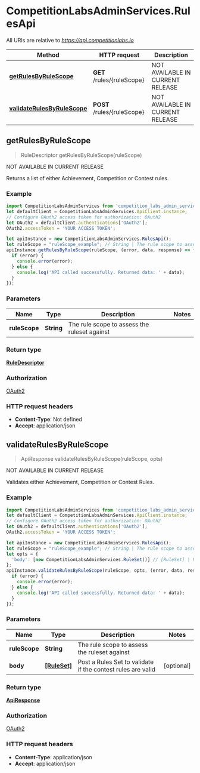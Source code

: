 # CompetitionLabsAdminServices.RulesApi

All URIs are relative to *https://api.competitionlabs.io*

Method | HTTP request | Description
------------- | ------------- | -------------
[**getRulesByRuleScope**](RulesApi.md#getRulesByRuleScope) | **GET** /rules/{ruleScope} | NOT AVAILABLE IN CURRENT RELEASE
[**validateRulesByRuleScope**](RulesApi.md#validateRulesByRuleScope) | **POST** /rules/{ruleScope} | NOT AVAILABLE IN CURRENT RELEASE



## getRulesByRuleScope

> RuleDescriptor getRulesByRuleScope(ruleScope)

NOT AVAILABLE IN CURRENT RELEASE

Returns a list of either Achievement, Competition or Contest rules.

### Example

```javascript
import CompetitionLabsAdminServices from 'competition_labs_admin_services';
let defaultClient = CompetitionLabsAdminServices.ApiClient.instance;
// Configure OAuth2 access token for authorization: OAuth2
let OAuth2 = defaultClient.authentications['OAuth2'];
OAuth2.accessToken = 'YOUR ACCESS TOKEN';

let apiInstance = new CompetitionLabsAdminServices.RulesApi();
let ruleScope = "ruleScope_example"; // String | The rule scope to assess the ruleset against
apiInstance.getRulesByRuleScope(ruleScope, (error, data, response) => {
  if (error) {
    console.error(error);
  } else {
    console.log('API called successfully. Returned data: ' + data);
  }
});
```

### Parameters


Name | Type | Description  | Notes
------------- | ------------- | ------------- | -------------
 **ruleScope** | **String**| The rule scope to assess the ruleset against | 

### Return type

[**RuleDescriptor**](RuleDescriptor.md)

### Authorization

[OAuth2](../README.md#OAuth2)

### HTTP request headers

- **Content-Type**: Not defined
- **Accept**: application/json


## validateRulesByRuleScope

> ApiResponse validateRulesByRuleScope(ruleScope, opts)

NOT AVAILABLE IN CURRENT RELEASE

Validates either Achievement, Competition or Contest Rules.

### Example

```javascript
import CompetitionLabsAdminServices from 'competition_labs_admin_services';
let defaultClient = CompetitionLabsAdminServices.ApiClient.instance;
// Configure OAuth2 access token for authorization: OAuth2
let OAuth2 = defaultClient.authentications['OAuth2'];
OAuth2.accessToken = 'YOUR ACCESS TOKEN';

let apiInstance = new CompetitionLabsAdminServices.RulesApi();
let ruleScope = "ruleScope_example"; // String | The rule scope to assess the ruleset against
let opts = {
  'body': [new CompetitionLabsAdminServices.RuleSet()] // [RuleSet] | Post a Rules Set to validate if the contest rules are valid
};
apiInstance.validateRulesByRuleScope(ruleScope, opts, (error, data, response) => {
  if (error) {
    console.error(error);
  } else {
    console.log('API called successfully. Returned data: ' + data);
  }
});
```

### Parameters


Name | Type | Description  | Notes
------------- | ------------- | ------------- | -------------
 **ruleScope** | **String**| The rule scope to assess the ruleset against | 
 **body** | [**[RuleSet]**](RuleSet.md)| Post a Rules Set to validate if the contest rules are valid | [optional] 

### Return type

[**ApiResponse**](ApiResponse.md)

### Authorization

[OAuth2](../README.md#OAuth2)

### HTTP request headers

- **Content-Type**: application/json
- **Accept**: application/json

